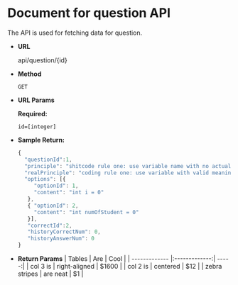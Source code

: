 # Document for question API

The API is used for fetching data for question.

* **URL**

  api/question/{id}

* **Method**

  `GET`

* **URL Params**

  **Required:**
  
  `id=[integer]`

* **Sample Return:**

  ```javascript
  {
    "questionId":1,
    "principle": "shitcode rule one: use variable name with no actual meaning",
    "realPrinciple": "coding rule one: use variable with valid meaning",
    "options": [{
       "optionId": 1,
       "content": "int i = 0"
     },
     { "optionId": 2,
       "content": "int numOfStudent = 0"
     }],
     "correctId":2,
     "historyCorrectNum": 0,
     "historyAnswerNum": 0
  }
  ```
* **Return Params**
  | Tables        | Are           | Cool  |
  | ------------- |:-------------:| -----:|
  | col 3 is      | right-aligned | $1600 |
  | col 2 is      | centered      |   $12 |
  | zebra stripes | are neat      |    $1 |

